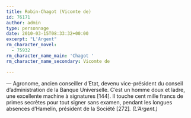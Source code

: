 ```yaml
---
title: Robin-Chagot (Vicomte de)
id: 76171
author: admin
type: personnage
date: 2010-03-15T08:33:32+00:00
excerpt: "L'Argent"
rm_character_novel:
  - 75932
rm_character_name_main: 'Chagot '
rm_character_name_secondary: Vicomte de

---
```

— Agronome, ancien conseiller d&rsquo;Etat, devenu vice-président du conseil d&rsquo;administration de la Banque Universelle. C&rsquo;est un homme doux et ladre, une excellente machine à signatures [144]. Il touche cent mille francs de primes secrètes pour tout signer sans examen, pendant les longues absences d&rsquo;Hamelin, président de la Société [272]_. (L&rsquo;Argent.)_